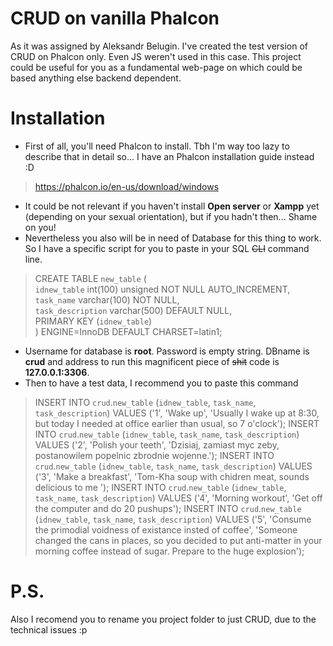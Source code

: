 # CRUD on vanilla  Phalcon

As it was assigned by Aleksandr Belugin. I've created the test version of CRUD on Phalcon only. Even JS weren't used in this case. This project could be useful for you as a fundamental web-page on which could be based anything else backend dependent.


# Installation

- First of all, you'll need Phalcon to install. 
Tbh I'm way too lazy to describe that in detail so... I have an Phalcon installation guide instead :D 
 >https://phalcon.io/en-us/download/windows
 
 - It could be not relevant if you haven't install **Open server** or **Xampp** yet (depending on your sexual orientation), but if you hadn't then... Shame on you!
 - Nevertheless you also will be in need of Database for this thing to work. So I have a specific script for you to paste in your SQL ~~CLI~~ command line. 
 >CREATE TABLE `new_table` (  
`idnew_table` int(100) unsigned NOT NULL AUTO_INCREMENT,  
`task_name` varchar(100) NOT NULL,  
`task_description` varchar(500) DEFAULT NULL,  
PRIMARY KEY (`idnew_table`)  
) ENGINE=InnoDB DEFAULT CHARSET=latin1;

- Username for database is **root**. Password is empty string. DBname is **crud** and address to run this magnificent piece of ~~shit~~  code is **127.0.0.1:3306**.
- Then to have a test data, I recommend you to paste this command
>INSERT INTO `crud`.`new_table` (`idnew_table`, `task_name`, `task_description`) VALUES ('1', 'Wake up', 'Usually I wake up at 8:30, but today I needed at office earlier than usual, so 7 o\'clock');
INSERT INTO `crud`.`new_table` (`idnew_table`, `task_name`, `task_description`) VALUES ('2', 'Polish your teeth', 'Dzisiaj, zamiast myc zeby, postanowilem popelnic zbrodnie wojenne.');
INSERT INTO `crud`.`new_table` (`idnew_table`, `task_name`, `task_description`) VALUES ('3', 'Make a breakfast', 'Tom-Kha soup with chidren meat, sounds delicious to me ');
INSERT INTO `crud`.`new_table` (`idnew_table`, `task_name`, `task_description`) VALUES ('4', 'Morning workout', 'Get off the computer and do 20 pushups');
INSERT INTO `crud`.`new_table` (`idnew_table`, `task_name`, `task_description`) VALUES ('5', 'Consume the primodial voidness of existance insted of coffee', 'Someone changed the cans in places, so you decided to put anti-matter in your morning coffee instead of sugar. Prepare to the huge explosion');

# P.S.
Also I recomend you to rename you project folder to just CRUD, due to the technical issues :p
